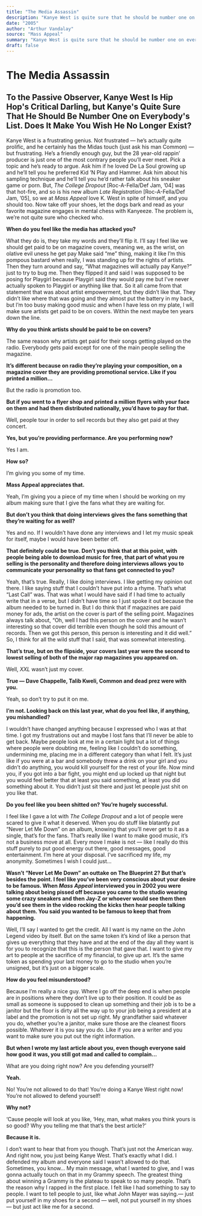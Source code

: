 ```yaml
---
title: "The Media Assassin"
description: "Kanye West is quite sure that he should be number one on everybody's list. He’s actually quite prolific, and certainly has the Midas touch. Ask him if he loved De La Soul growing up and he’ll tell you..."
date: "2005"
author: "Arthur Vandalay"
source: "Mass Appeal"
summary: "Kanye West is quite sure that he should be number one on everybody's list. He’s actually quite prolific, and certainly has the Midas touch. Ask him if he loved De La Soul growing up and he’ll tell you he prefer Kid ’N Play and Hammer. So we at *Mass Appeal* love K. West in spite of himself, and you should too."
draft: false
---
```


# The Media Assassin

## To the Passive Observer, Kanye West Is Hip Hop's Critical Darling, but Kanye's Quite Sure That He Should Be Number One on Everybody's List. Does It Make You Wish He No Longer Exist?

Kanye West is a frustrating genius. Not frustrated — he’s actually quite prolific, and he certainly has the Midas touch (just ask his man Common) — but frustrating. He’s a friendly enough guy, but the 28 year-old rappin’ producer is just one of the most contrary people you’ll ever meet. Pick a topic and he’s ready to argue. Ask him if he loved De La Soul growing up and he’ll tell you he preferred Kid ’N Play and Hammer. Ask him about his sampling technique and he’ll tell you he’d rather talk about his sneaker game or porn. But, *The College Dropout* [Roc-A-Fella/Def Jam, ’04] was that hot-fire, and so is his new album *Late Registration* [Roc-A-Fella/Def Jam, ’05], so we at *Mass Appeal* love K. West in spite of himself, and you should too. Now take off your shoes, let the dogs bark and read as your favorite magazine engages in mental chess with Kanyeeze. The problem is, we’re not quite sure who checked who.

**When do you feel like the media has attacked you?**

What they do is, they take my words and they’ll flip it. I’ll say I feel like we should get paid to be on magazine covers, meaning we, as the wrist, on olative evil uness he get pay Make said “me” thing, making it like I’m this pompous bastard when really, I was standing up for the rights of artists. Then they turn around and say, “What magazines will actually pay Kanye?” just to try to bug me. Then they flipped it and said I was supposed to be posing for Playgirl because Playgirl said they would pay me but l’ve never actually spoken to Playgirl or anything like that. So it all came from that statement that was about artist empowerment, but they didn’t like that. They didn’t like where that was going and they almost put the battery in my back, but l’m too busy making good music and when I have less on my plate, I will make sure artists get paid to be on covers. Within the next maybe ten years down the line.

**Why do you think artists should be paid to be on covers?**

The same reason why artists get paid for their songs getting played on the radio. Everybody gets paid except for one of the main people selling the magazine.

**It’s different because on radio they’re playing your composition, on a magazine cover they are providing promotional service. Like if you printed a million…**

But the radio is promotion too.

**But if you went to a flyer shop and printed a million flyers with your face on them and had them distributed nationally, you’d have to pay for that.**

Well, people tour in order to sell records but they also get paid at they concert.

**Yes, but you’re providing performance. Are you performing now?**

Yes I am.

**How so?**

I’m giving you some of my time.

**Mass Appeal appreciates that.**

Yeah, I’m giving you a piece of my time when I should be working on my album making sure that I give the fans what they are waiting for.

**But don’t you think that doing interviews gives the fans something that they’re waiting for as well?**

Yes and no. If I wouldn’t have done any interviews and I let my music speak for itself, maybe I would have been better off.

**That definitely could be true. Don’t you think that at this point, with people being able to download music for free, that part of what you re selling is the personality and therefore doing interviews allows you to communicate your personality so that fans get connected to you?**

Yeah, that’s true. Really, I like doing interviews. I like getting my opinion out there. I like saying stuff that I couldn’t have put into a rhyme. That’s what “Last Call” was. That was what I would have said if I had time to actually write that in a verse, but I didn’t have time so I just spoke it out because the album needed to be turned in. But I do think that if magazines are paid money for ads, the artist on the cover is part of the selling point. Magazines always talk about, “Oh, well I had this person on the cover and he wasn’t interesting so that cover did terrible even though he sold this amount of records. Then we got this person, this person is interesting and it did well.” So, I think for all the wild stuff that I said, that was somewhat interesting.

**That’s true, but on the flipside, your covers last year were the second to lowest selling of both of the major rap magazines you appeared on.**

Well, *XXL* wasn’t just my cover.

**True — Dave Chappelle, Talib Kweli, Common and dead prez were with you.**

Yeah, so don’t try to put it on me.

**I’m not. Looking back on this last year, what do you feel like, if anything, you mishandled?**

I wouldn’t have changed anything because I expressed who I was at that time. I got my frustrations out and maybe I lost fans that I’ll never be able to get back. Maybe people look at me in a certain light but a lot of things where people were doubting me, feeling like I couldn’t do something, undermining me, placing me in a different category than what I felt. It’s just like if you were at a bar and somebody threw a drink on your girl and you didn’t do anything, you would kill yourself for the rest of your life. Now mind you, if you got into a bar fight, you might end up locked up that night but you would feel better that at least you said something, at least you did something about it. You didn’t just sit there and just let people just shit on you like that.

**Do you feel like you been shitted on? You’re hugely successful.**

I feel like I gave a lot with *The College Dropout* and a lot of people were scared to give it what it deserved. When you do stuff like blatantly put “Never Let Me Down” on an album, knowing that you’ll never get to it as a single, that’s for the fans. That’s really like I want to make good music, it’s not a business move at all. Every move I make is not — like I really do this stuff purely to put good energy out there, good messages, good entertainment. I’m here at your disposal. I’ve sacrificed my life, my anonymity. Sometimes I wish I could just…

**Wasn’t “Never Let Me Down” an outtake on The Blueprint 2? But that’s besides the point. I feel like you’ve been very conscious about your desire to be famous. When *Mass Appeal* interviewed you in 2002 you were talking about being pissed off because you came to the studio wearing some crazy sneakers and then Jay-Z or whoever would see them then you’d see them in the video rocking the kicks then hear people talking about them. You said you wanted to be famous to keep that from happening.**

Well, I’ll say I wanted to get the credit. All I want is my name on the John Legend video by itself. But on the same token it’s kind of like a person that gives up everything that they have and at the end of the day all they want is for you to recognize that this is the person that gave that. I want to give my art to people at the sacrifice of my financial, to give up art. It’s the same token as spending your last money to go to the studio when you’re unsigned, but it’s just on a bigger scale.

**How do you feel misunderstood?**

Because I’m really a nice guy. Where I go off the deep end is when people are in positions where they don’t live up to their position. It could be as small as someone is supposed to clean up something and their job is to be a janitor but the floor is dirty all the way up to your job being a president at a label and the promotion is not set up right. My grandfather said whatever you do, whether you’re a janitor, make sure those are the cleanest floors possible. Whatever it is you say you do. Like if you are a writer and you want to make sure you put out the right information.

**But when I wrote my last article about you, even though everyone said how good it was, you still got mad and called to complain…**

What are you doing right now? Are you defending yourself?

**Yeah.**

No! You’re not allowed to do that! You’re doing a Kanye West right now! You’re not allowed to defend yourself!

**Why not?**

‘Cause people will look at you like, ‘Hey, man, what makes you think yours is so good? Why you telling me that that’s the best article?’

**Because it is.**

I don’t want to hear that from you though. That’s just not the American way. And right now, you just being Kanye West. That’s exactly what I did. I defended my album and everyone said I wasn’t allowed to do that. Sometimes, you know… My main message, what I wanted to give, and I was gonna actually touch on that in my Grammy speech. The greatest thing about winning a Grammy is the plateau to speak to so many people. That’s the reason why I rapped in the first place. I felt like I had something to say to people. I want to tell people to just, like what John Mayer was saying.— just put yourself in my shoes for a second — well, not put yourself in my shoes — but just act like me for a second.
